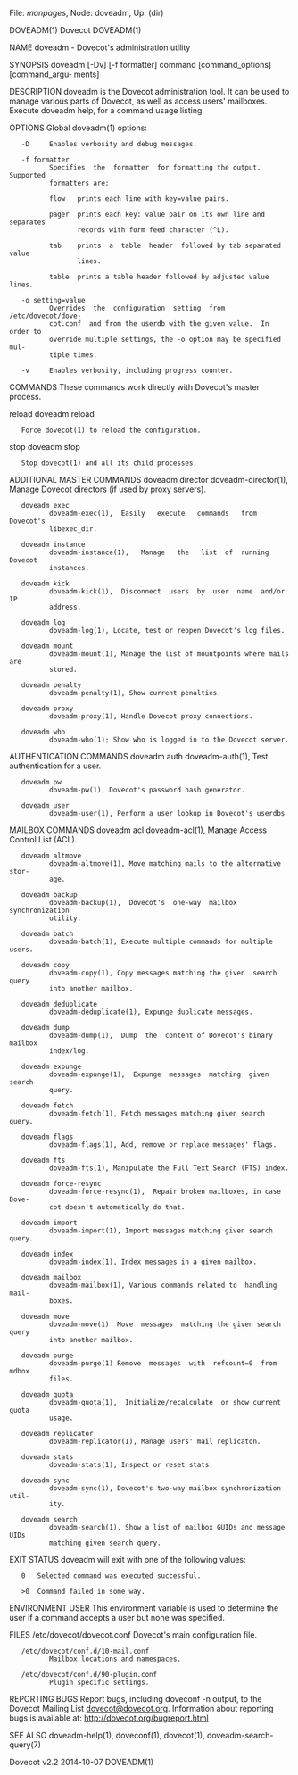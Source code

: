 File: *manpages*,  Node: doveadm,  Up: (dir)

DOVEADM(1)                          Dovecot                         DOVEADM(1)



NAME
       doveadm - Dovecot's administration utility

SYNOPSIS
       doveadm  [-Dv]  [-f formatter] command [command_options] [command_argu‐
       ments]

DESCRIPTION
       doveadm is the Dovecot administration tool. It can be  used  to  manage
       various parts of Dovecot, as well as access users' mailboxes.
       Execute doveadm help, for a command usage listing.

OPTIONS
       Global doveadm(1) options:

       -D     Enables verbosity and debug messages.

       -f formatter
              Specifies  the  formatter  for formatting the output.  Supported
              formatters are:

              flow   prints each line with key=value pairs.

              pager  prints each key: value pair on its own line and separates
                     records with form feed character (^L).

              tab    prints  a  table  header  followed by tab separated value
                     lines.

              table  prints a table header followed by adjusted value lines.

       -o setting=value
              Overrides  the  configuration  setting  from  /etc/dovecot/dove‐
              cot.conf  and from the userdb with the given value.  In order to
              override multiple settings, the -o option may be specified  mul‐
              tiple times.

       -v     Enables verbosity, including progress counter.

COMMANDS
       These commands work directly with Dovecot's master process.

   reload
       doveadm reload

       Force dovecot(1) to reload the configuration.

   stop
       doveadm stop

       Stop dovecot(1) and all its child processes.

   ADDITIONAL MASTER COMMANDS
       doveadm director
              doveadm-director(1),  Manage Dovecot directors (if used by proxy
              servers).

       doveadm exec
              doveadm-exec(1),  Easily   execute   commands   from   Dovecot's
              libexec_dir.

       doveadm instance
              doveadm-instance(1),   Manage   the   list  of  running  Dovecot
              instances.

       doveadm kick
              doveadm-kick(1),  Disconnect  users  by  user  name  and/or   IP
              address.

       doveadm log
              doveadm-log(1), Locate, test or reopen Dovecot's log files.

       doveadm mount
              doveadm-mount(1), Manage the list of mountpoints where mails are
              stored.

       doveadm penalty
              doveadm-penalty(1), Show current penalties.

       doveadm proxy
              doveadm-proxy(1), Handle Dovecot proxy connections.

       doveadm who
              doveadm-who(1); Show who is logged in to the Dovecot server.

   AUTHENTICATION COMMANDS
       doveadm auth
              doveadm-auth(1), Test authentication for a user.

       doveadm pw
              doveadm-pw(1), Dovecot's password hash generator.

       doveadm user
              doveadm-user(1), Perform a user lookup in Dovecot's userdbs

   MAILBOX COMMANDS
       doveadm acl
              doveadm-acl(1), Manage Access Control List (ACL).

       doveadm altmove
              doveadm-altmove(1), Move matching mails to the alternative stor‐
              age.

       doveadm backup
              doveadm-backup(1),  Dovecot's  one-way  mailbox  synchronization
              utility.

       doveadm batch
              doveadm-batch(1), Execute multiple commands for multiple users.

       doveadm copy
              doveadm-copy(1), Copy messages matching the given  search  query
              into another mailbox.

       doveadm deduplicate
              doveadm-deduplicate(1), Expunge duplicate messages.

       doveadm dump
              doveadm-dump(1),  Dump  the  content of Dovecot's binary mailbox
              index/log.

       doveadm expunge
              doveadm-expunge(1),  Expunge  messages  matching  given   search
              query.

       doveadm fetch
              doveadm-fetch(1), Fetch messages matching given search query.

       doveadm flags
              doveadm-flags(1), Add, remove or replace messages' flags.

       doveadm fts
              doveadm-fts(1), Manipulate the Full Text Search (FTS) index.

       doveadm force-resync
              doveadm-force-resync(1),  Repair broken mailboxes, in case Dove‐
              cot doesn't automatically do that.

       doveadm import
              doveadm-import(1), Import messages matching given search query.

       doveadm index
              doveadm-index(1), Index messages in a given mailbox.

       doveadm mailbox
              doveadm-mailbox(1), Various commands related to  handling  mail‐
              boxes.

       doveadm move
              doveadm-move(1)  Move  messages  matching the given search query
              into another mailbox.

       doveadm purge
              doveadm-purge(1) Remove  messages  with  refcount=0  from  mdbox
              files.

       doveadm quota
              doveadm-quota(1),  Initialize/recalculate  or show current quota
              usage.

       doveadm replicator
              doveadm-replicator(1), Manage users' mail replicaton.

       doveadm stats
              doveadm-stats(1), Inspect or reset stats.

       doveadm sync
              doveadm-sync(1), Dovecot's two-way mailbox synchronization util‐
              ity.

       doveadm search
              doveadm-search(1), Show a list of mailbox GUIDs and message UIDs
              matching given search query.

EXIT STATUS
       doveadm will exit with one of the following values:

       0   Selected command was executed successful.

       >0  Command failed in some way.

ENVIRONMENT
       USER   This environment variable is used to determine  the  user  if  a
              command accepts a user but none was specified.

FILES
       /etc/dovecot/dovecot.conf
              Dovecot's main configuration file.

       /etc/dovecot/conf.d/10-mail.conf
              Mailbox locations and namespaces.

       /etc/dovecot/conf.d/90-plugin.conf
              Plugin specific settings.

REPORTING BUGS
       Report  bugs, including doveconf -n output, to the Dovecot Mailing List
       <dovecot@dovecot.org>.  Information about reporting bugs  is  available
       at: http://dovecot.org/bugreport.html

SEE ALSO
       doveadm-help(1), doveconf(1), dovecot(1), doveadm-search-query(7)



Dovecot v2.2                      2014-10-07                        DOVEADM(1)
